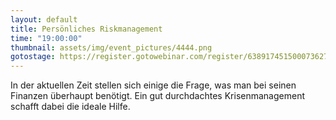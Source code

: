 ```yaml
---
layout: default
title: Persönliches Riskmanagement
time: "19:00:00"
thumbnail: assets/img/event_pictures/4444.png
gotostage: https://register.gotowebinar.com/register/6389174515000736270
---
```


In der aktuellen Zeit stellen sich einige die Frage, was man bei seinen Finanzen überhaupt benötigt. 
Ein gut durchdachtes Krisenmanagement schafft dabei die ideale Hilfe.
